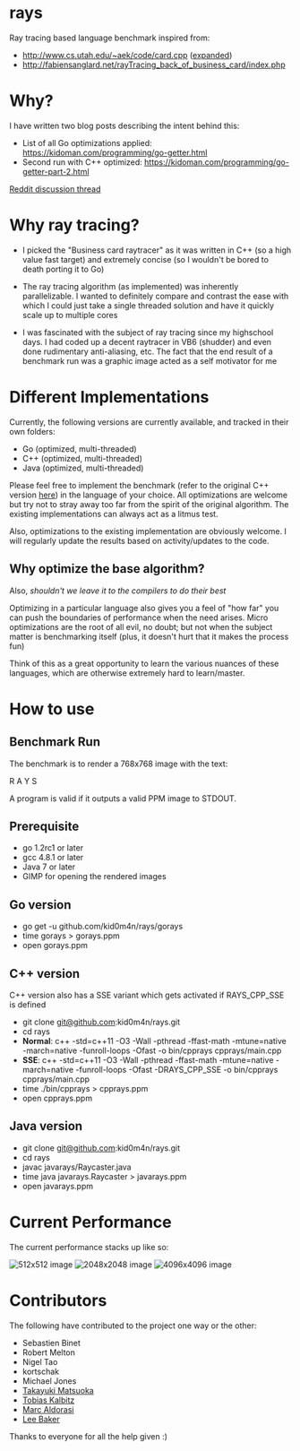 rays
===

Ray tracing based language benchmark inspired from:

* http://www.cs.utah.edu/~aek/code/card.cpp ([expanded](https://gist.github.com/kid0m4n/6680629))
* http://fabiensanglard.net/rayTracing_back_of_business_card/index.php

Why?
===

I have written two blog posts describing the intent behind this:

* List of all Go optimizations applied: https://kidoman.com/programming/go-getter.html
* Second run with C++ optimized: https://kidoman.com/programming/go-getter-part-2.html

[Reddit discussion thread](http://www.reddit.com/r/golang/comments/1nlgbq/business_card_ray_tracer_go_faster_than_c/)

Why ray tracing?
===

* I picked the "Business card raytracer" as it was written in C++ (so a high value fast target) and extremely concise (so I wouldn't be bored to death porting it to Go)

* The ray tracing algorithm (as implemented) was inherently parallelizable. I wanted to definitely compare and contrast the ease with which I could just take a single threaded solution and have it quickly scale up to multiple cores

* I was fascinated with the subject of ray tracing since my highschool days. I had coded up a decent raytracer in VB6 (shudder) and even done rudimentary anti-aliasing, etc. The fact that the end result of a benchmark run was a graphic image acted as a self motivator for me

Different Implementations
===

Currently, the following versions are currently available, and tracked in their own folders:

* Go (optimized, multi-threaded)
* C++ (optimized, multi-threaded)
* Java (optimized, multi-threaded)

Please feel free to implement the benchmark (refer to the original C++ version [here](https://gist.github.com/kid0m4n/6680629)) in the language of your choice. All optimizations are welcome but try not to stray away too far from the spirit of the original algorithm. The existing implementations can always act as a litmus test.

Also, optimizations to the existing implementation are obviously welcome. I will regularly update the results based on activity/updates to the code.

Why optimize the base algorithm?
---

Also, *shouldn't we leave it to the compilers to do their best*

Optimizing in a particular language also gives you a feel of "how far" you can push the boundaries of performance when the need arises. Micro optimizations are the root of all evil, no doubt; but not when the subject matter is benchmarking itself (plus, it doesn't hurt that it makes the process fun)

Think of this as a great opportunity to learn the various nuances of these languages, which are otherwise extremely hard to learn/master.

How to use
===

Benchmark Run
---

The benchmark is to render a 768x768 image with the text:

R A
Y S

A program is valid if it outputs a valid PPM image to STDOUT.

Prerequisite
---

* go 1.2rc1 or later
* gcc 4.8.1 or later
* Java 7 or later
* GIMP for opening the rendered images

Go version
---

* go get -u github.com/kid0m4n/rays/gorays
* time gorays > gorays.ppm
* open gorays.ppm

C++ version
---

C++ version also has a SSE variant which gets activated if RAYS_CPP_SSE is defined

* git clone git@github.com:kid0m4n/rays.git
* cd rays
* **Normal**: c++ -std=c++11 -O3 -Wall -pthread -ffast-math -mtune=native -march=native -funroll-loops -Ofast -o bin/cpprays cpprays/main.cpp
* **SSE**: c++ -std=c++11 -O3 -Wall -pthread -ffast-math -mtune=native -march=native -funroll-loops -Ofast -DRAYS_CPP_SSE -o bin/cpprays cpprays/main.cpp
* time ./bin/cpprays > cpprays.ppm
* open cpprays.ppm

Java version
---

* git clone git@github.com:kid0m4n/rays.git
* cd rays
* javac javarays/Raycaster.java
* time java javarays.Raycaster > javarays.ppm
* open javarays.ppm

Current Performance
===

The current performance stacks up like so:

![512x512 image](https://kidoman.com/images/512x512-3.png)
![2048x2048 image](https://kidoman.com/images/2048x2048-3.png)
![4096x4096 image](https://kidoman.com/images/4096x4096-3.png)

Contributors
===

The following have contributed to the project one way or the other:

* Sebastien Binet
* Robert Melton
* Nigel Tao
* kortschak
* Michael Jones
* [Takayuki Matsuoka](https://github.com/t-mat)
* [Tobias Kalbitz](https://github.com/tkalbitz)
* [Marc Aldorasi](https://github.com/m42a)
* [Lee Baker](https://github.com/leecbaker)

Thanks to everyone for all the help given :)
